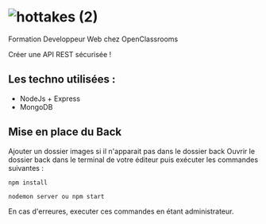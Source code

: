 # ![hottakes (2)](https://user-images.githubusercontent.com/93862473/204465108-46de9c0d-fd10-4fc2-87d0-d9a2d4665370.png)



Formation Developpeur Web chez OpenClassrooms 

Créer une API REST sécurisée !


## Les techno utilisées :
* NodeJs + Express
* MongoDB

## Mise en place du Back 
Ajouter un dossier images si il n'apparait pas dans le dossier back
Ouvrir le dossier back dans le terminal de votre éditeur puis exécuter les commandes suivantes :
```
npm install 
```
```
nodemon server ou npm start
```

En cas d'erreures, executer ces commandes en étant administrateur.
